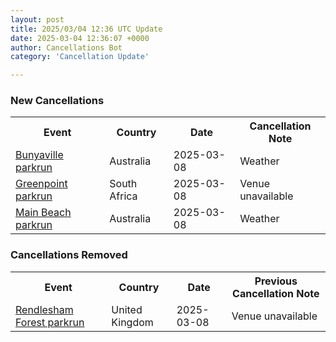 ```yaml
---
layout: post
title: 2025/03/04 12:36 UTC Update
date: 2025-03-04 12:36:07 +0000
author: Cancellations Bot
category: 'Cancellation Update'

---
```


<h3>New Cancellations</h3>
<div class='hscrollable'>
<table style='width: 100%'>
    <tr>
        <th>Event</th>
        <th>Country</th>
        <th>Date</th>
        <th>Cancellation Note</th>
    </tr>
    <tr>
        <td><a href="https://www.parkrun.com.au/bunyaville">Bunyaville parkrun</a></td>
        <td>Australia</td>
        <td>2025-03-08</td>
        <td>Weather</td>
    </tr>
    <tr>
        <td><a href="https://www.parkrun.co.za/greenpoint">Greenpoint parkrun</a></td>
        <td>South Africa</td>
        <td>2025-03-08</td>
        <td>Venue unavailable</td>
    </tr>
    <tr>
        <td><a href="https://www.parkrun.com.au/mainbeach">Main Beach parkrun</a></td>
        <td>Australia</td>
        <td>2025-03-08</td>
        <td>Weather</td>
    </tr>
</table>
</div>
<h3>Cancellations Removed</h3>
<div class='hscrollable'>
<table style='width: 100%'>
    <tr>
        <th>Event</th>
        <th>Country</th>
        <th>Date</th>
        <th>Previous Cancellation Note</th>
    </tr>
    <tr>
        <td><a href="https://www.parkrun.org.uk/rendleshamforest">Rendlesham Forest parkrun</a></td>
        <td>United Kingdom</td>
        <td>2025-03-08</td>
        <td>Venue unavailable</td>
    </tr>
</table>
</div>
